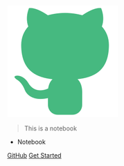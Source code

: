 ![logo](images/doc_icon.svg)

> This is a notebook

- Notebook

[GitHub](https://github.com/shenxingchao)
[Get Started](/README)